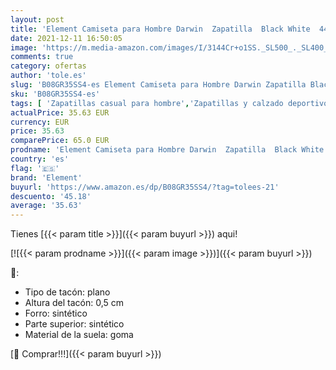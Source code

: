 ```yaml
---
layout: post
title: 'Element Camiseta para Hombre Darwin  Zapatilla  Black White  44 EU'
date: 2021-12-11 16:50:05
image: 'https://m.media-amazon.com/images/I/3144Cr+o1SS._SL500_._SL400_.jpg'
comments: true
category: ofertas
author: 'tole.es'
slug: 'B08GR35SS4-es Element Camiseta para Hombre Darwin Zapatilla Black White...'
sku: 'B08GR35SS4-es'
tags: [ 'Zapatillas casual para hombre','Zapatillas y calzado deportivo para hombre','Zapatos','Zapatos para hombre','Zapatos y complementos','element','zapatilla', ]
actualPrice: 35.63 EUR
currency: EUR
price: 35.63
comparePrice: 65.0 EUR
prodname: 'Element Camiseta para Hombre Darwin  Zapatilla  Black White  44 EU'
country: 'es'
flag: '🇪🇸'
brand: 'Element'
buyurl: 'https://www.amazon.es/dp/B08GR35SS4/?tag=tolees-21'
descuento: '45.18'
average: '35.63'
---
```


Tienes [{{< param title >}}]({{< param buyurl >}}) aqui!

[![{{< param prodname >}}]({{< param image >}})]({{< param buyurl >}})

🔎:

- Tipo de tacón: plano
- Altura del tacón: 0,5 cm
- Forro: sintético
- Parte superior: sintético
- Material de la suela: goma

[🛒 Comprar!!!]({{< param buyurl >}})
